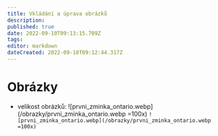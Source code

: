 ```yaml
---
title: Vkládání a úprava obrázků
description: 
published: true
date: 2022-09-10T09:13:15.709Z
tags: 
editor: markdown
dateCreated: 2022-09-10T09:12:44.317Z
---
```


# Obrázky
- velikost obrázků:
![prvni_zminka_ontario.webp](/obrazky/prvni_zminka_ontario.webp =100x)
`![prvni_zminka_ontario.webp](/obrazky/prvni_zminka_ontario.webp =100x)`